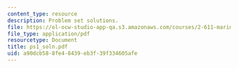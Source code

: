 ```yaml
---
content_type: resource
description: Problem set solutions.
file: https://ol-ocw-studio-app-qa.s3.amazonaws.com/courses/2-611-marine-power-and-propulsion-fall-2006/a90dcb588fe48439eb3f39f334605afe_ps1_soln.pdf
file_type: application/pdf
resourcetype: Document
title: ps1_soln.pdf
uid: a90dcb58-8fe4-8439-eb3f-39f334605afe
---
```

